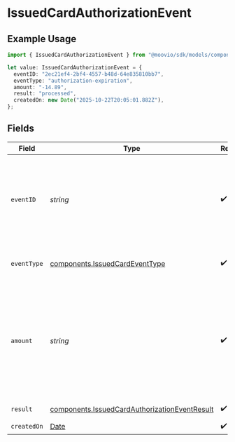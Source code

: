 # IssuedCardAuthorizationEvent

## Example Usage

```typescript
import { IssuedCardAuthorizationEvent } from "@moovio/sdk/models/components";

let value: IssuedCardAuthorizationEvent = {
  eventID: "2ec21ef4-2bf4-4557-b48d-64e835810bb7",
  eventType: "authorization-expiration",
  amount: "-14.89",
  result: "processed",
  createdOn: new Date("2025-10-22T20:05:01.882Z"),
};
```

## Fields

| Field                                                                                                                                             | Type                                                                                                                                              | Required                                                                                                                                          | Description                                                                                                                                       | Example                                                                                                                                           |
| ------------------------------------------------------------------------------------------------------------------------------------------------- | ------------------------------------------------------------------------------------------------------------------------------------------------- | ------------------------------------------------------------------------------------------------------------------------------------------------- | ------------------------------------------------------------------------------------------------------------------------------------------------- | ------------------------------------------------------------------------------------------------------------------------------------------------- |
| `eventID`                                                                                                                                         | *string*                                                                                                                                          | :heavy_check_mark:                                                                                                                                | The identifier for this event. Use the `eventType` field to determine what resource is identified by this ID (`authorization`, `reversal`, etc.). |                                                                                                                                                   |
| `eventType`                                                                                                                                       | [components.IssuedCardEventType](../../models/components/issuedcardeventtype.md)                                                                  | :heavy_check_mark:                                                                                                                                | The type of event that occurred on the card.                                                                                                      |                                                                                                                                                   |
| `amount`                                                                                                                                          | *string*                                                                                                                                          | :heavy_check_mark:                                                                                                                                | A decimal-formatted numerical string that represents up to 2 decimal place precision. In USD for example, 12.34 is $12.34 and 0.99 is $0.99.      | -14.89                                                                                                                                            |
| `result`                                                                                                                                          | [components.IssuedCardAuthorizationEventResult](../../models/components/issuedcardauthorizationeventresult.md)                                    | :heavy_check_mark:                                                                                                                                | The result of an event.                                                                                                                           |                                                                                                                                                   |
| `createdOn`                                                                                                                                       | [Date](https://developer.mozilla.org/en-US/docs/Web/JavaScript/Reference/Global_Objects/Date)                                                     | :heavy_check_mark:                                                                                                                                | N/A                                                                                                                                               |                                                                                                                                                   |